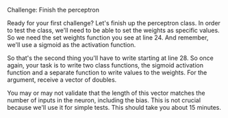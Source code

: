 Challenge: Finish the perceptron

Ready for your first challenge? Let's finish up the perceptron class. In order to test the class, we'll need to be able to set the weights as specific values. So we need the set weights function you see at line 24. And remember, we'll use a sigmoid as the activation function. 

So that's the second thing you'll have to write starting at line 28. So once again, your task is to write two class functions, the sigmoid activation function and a separate function to write values to the weights. For the argument, receive a vector of doubles. 

You may or may not validate that the length of this vector matches the number of inputs in the neuron, including the bias. This is not crucial because we'll use it for simple tests. This should take you about 15 minutes. 